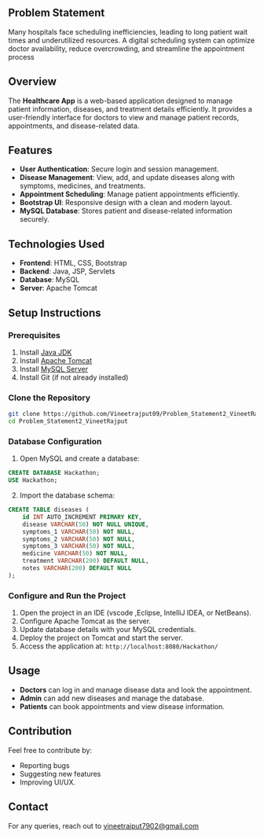 ## Problem Statement

Many hospitals face scheduling inefficiencies, leading to long patient wait times and underutilized resources. A digital scheduling system can optimize doctor availability, reduce overcrowding, and streamline the appointment process

## Overview

The **Healthcare App** is a web-based application designed to manage patient information, diseases, and treatment details efficiently. It provides a user-friendly interface for doctors to view and manage patient records, appointments, and disease-related data.

## Features
- **User Authentication**: Secure login and session management.
- **Disease Management**: View, add, and update diseases along with symptoms, medicines, and treatments.
- **Appointment Scheduling**: Manage patient appointments efficiently.
- **Bootstrap UI**: Responsive design with a clean and modern layout.
- **MySQL Database**: Stores patient and disease-related information securely.

## Technologies Used
- **Frontend**: HTML, CSS, Bootstrap
- **Backend**: Java, JSP, Servlets
- **Database**: MySQL
- **Server**: Apache Tomcat

## Setup Instructions
### Prerequisites
1. Install [Java JDK](https://www.oracle.com/java/technologies/javase-downloads.html)
2. Install [Apache Tomcat](https://tomcat.apache.org/)
3. Install [MySQL Server](https://dev.mysql.com/downloads/installer/)
4. Install Git (if not already installed)

### Clone the Repository
```sh
git clone https://github.com/Vineetrajput09/Problem_Statement2_VineetRajput.git
cd Problem_Statement2_VineetRajput
```

### Database Configuration
1. Open MySQL and create a database:
```sql
CREATE DATABASE Hackathon;
USE Hackathon;
```
2. Import the database schema:
```sql
CREATE TABLE diseases (
    id INT AUTO_INCREMENT PRIMARY KEY,
    disease VARCHAR(50) NOT NULL UNIQUE,
    symptoms_1 VARCHAR(50) NOT NULL,
    symptoms_2 VARCHAR(50) NOT NULL,
    symptoms_3 VARCHAR(50) NOT NULL,
    medicine VARCHAR(50) NOT NULL,
    treatment VARCHAR(200) DEFAULT NULL,
    notes VARCHAR(200) DEFAULT NULL
);
```

### Configure and Run the Project
1. Open the project in an IDE (vscode ,Eclipse, IntelliJ IDEA, or NetBeans).
2. Configure Apache Tomcat as the server.
3. Update database details with your MySQL credentials.
4. Deploy the project on Tomcat and start the server.
5. Access the application at: `http://localhost:8080/Hackathon/`

## Usage
- **Doctors** can log in and manage disease data and look the appointment.
- **Admin** can add new diseases and manage the database.
- **Patients** can book appointments and view disease information.

## Contribution
Feel free to contribute by:
- Reporting bugs
- Suggesting new features
- Improving UI/UX.

## Contact
For any queries, reach out to vineetrajput7902@gmail.com

